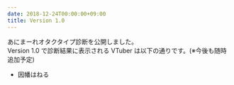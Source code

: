 ```yaml
---
date: 2018-12-24T00:00:00+09:00
title: Version 1.0
---
```


あにまーれオタクタイプ診断を公開しました。  
Version 1.0 で診断結果に表示される VTuber は以下の通りです。(※今後も随時追加予定)

- 因幡はねる
